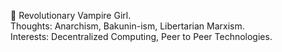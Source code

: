 🏴 Revolutionary Vampire Girl.\
Thoughts: Anarchism, Bakunin-ism, Libertarian Marxism.\
Interests: Decentralized Computing, Peer to Peer Technologies.
